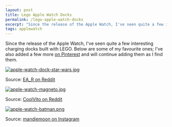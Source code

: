 ```yaml
---
layout: post
title: Lego Apple Watch Docks
permalink: /lego-apple-watch-docks
excerpt: "Since the release of the Apple Watch, I've seen quite a few interesting charging docks built with LEGO. Here are some of my favourite ones."
tags: applewatch
---
```


Since the release of the Apple Watch, I've seen quite a few interesting charging docks built with LEGO. Below are some of my favourite ones; I've also added a few more [on Pinterest](https://www.pinterest.com/rmlewisuk/lego-apple-watch-docks/) and will continue adding them as I find them. 



[![apple-watch-dock-star-wars.jpg](http://studshq.s3.amazonaws.com/apple-watch-dock-star-wars.jpg)](http://studshq.s3.amazonaws.com/apple-watch-dock-star-wars.jpg)

Source: [EA_R on Reddit](http://www.reddit.com/r/AppleWatch/comments/34mbz8/after_seeing_the_lego_stand_i_created_my_own/)

[![apple-watch-magneto.jpg](http://studshq.s3.amazonaws.com/apple-watch-magneto.jpg)](http://studshq.s3.amazonaws.com/apple-watch-magneto.jpg)

Source: [CoolVito on Reddit](http://www.reddit.com/r/AppleWatch/comments/34zvnu/you_cant_keep_me_in_this_plastic_prison_forever/)

[![apple-watch-batman.png](http://studshq.s3.amazonaws.com/apple-watch-batman.png)](http://studshq.s3.amazonaws.com/apple-watch-batman.png)

Source: [mandiemoon on Instagram](https://instagram.com/p/2WRJeLi_7p/)


